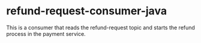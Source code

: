 # refund-request-consumer-java
This is a consumer that reads the refund-request topic and starts the refund process in the payment service.
